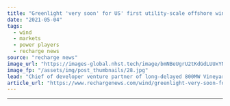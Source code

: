 ```yaml
---
title: "Greenlight 'very soon' for US' first utility-scale offshore wind farm -  Avangrid CEO"
date: "2021-05-04"
tags: 
  - wind
  - markets
  - power players
  - recharge news
source: "recharge news"
image_url: "https://images-global.nhst.tech/image/bmNBeUgrU2tKdGdLUUxYNFd6Q09zMGtRMXNQRjBacUtGamkvcXVXeklRbz0=/nhst/binary/fc0eda9f3aafe3f9b8a76376993f870f"
image_fp: "/assets/img/post_thumbnails/28.jpg"
lead: "Chief of developer venture partner of long-delayed 800MW Vineyard Wind 1 project off Massachusetts says final go-ahead imminent"
article_url: "https://www.rechargenews.com/wind/greenlight-very-soon-for-us-first-utility-scale-offshore-wind-farm-avangrid-ceo/2-1-1005533"
---
```


---
